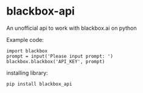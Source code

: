 # blackbox-api
 An unofficial api to work with blackbox.ai on python
 
 Example code:
 ```
 import blackbox
 prompt = input('Please input prompt: ')
 blackbox.blackbox('API_KEY', prompt)
 ```

 installing library:
 ```
 pip install blackbox_api
 ```